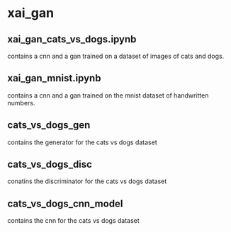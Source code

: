 # xai_gan
## xai_gan_cats_vs_dogs.ipynb
contains a cnn and a gan trained on a dataset of images of cats and dogs.
## xai_gan_mnist.ipynb
contains a cnn and a gan trained on the mnist dataset of handwritten numbers.
## cats_vs_dogs_gen
contains the generator for the cats vs dogs dataset
## cats_vs_dogs_disc
conatins the discriminator for the cats vs dogs dataset
## cats_vs_dogs_cnn_model
contains the cnn for the cats vs dogs dataset
